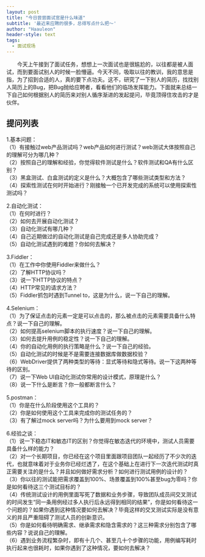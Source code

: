 ```yaml
---
layout: post
title: "今日尝尝面试官是什么味道"
subtitle: '最近来应聘的很多，总得写点什么把～'
author: "Haauleon"
header-style: text
tags:
  - 面试现场
---
```



&emsp;&emsp;今天上午接到了面试任务，想想上一次面试也是很尴尬的，以往都是被人面试，而到要面试别人的时候一脸懵逼。今天不同，吸取以往的教训，我的意思是指，为了招到合适的人，真的要下点功夫。这不，研究了一下别人的简历，找找别人简历上的Bug，把Bug抛给应聘者，看看他们的临场发挥能力。下面就来总结一下自己如何根据别人的简历来对别人循序渐进的发起提问，毕竟顶得住攻击的才是伙伴。           


## 提问列表
1&#46;基本问题：                       
（1）有接触过web产品测试吗？web产品如何进行测试？web测试大体按照自己的理解可分为哪几种？            
（2）按照自己的理解和经验，你觉得软件测试是什么？软件测试和QA有什么区别？                     
（3）黑盒测试、白盒测试的定义是什么？大概包含了哪些测试类型和方法？                                      
（4）探索性测试在何时开始进行？刚接触一个已开发完成的系统可以使用探索性测试吗？               

2&#46;自动化测试：                        
（1）在何时进行？                                   
（2）如何去开展自动化测试？                                      
（3）自动化测试有哪几种？                                          
（4）自己近期做过的自动化测试是自己完成还是多人协助完成？                                          
（5）自动化测试遇到的难题？你如何去解决？                               

3&#46;Fiddler：                                    
（1）在工作中你使用Fiddler来做什么？                                   
（2）了解HTTP协议吗？                                                   
（3）说一下HTTP协议的特点？                                                                         
（4）HTTP常见的请求方法？                                                                                  
（5）Fiddler抓包时遇到Tunnel to，这是为什么，说一下自己的理解。                       

4&#46;Selenium：                                 
（1）为了保证点击的元素一定是可以点击的，那么被点击的元素需要具备什么特点？说一下自己的理解。                             
（2）如何提高selenium脚本的执行速度？说一下自己的理解。                                          
（3）如何去提升用例的稳定性？说一下自己的理解。                                                  
（4）你的自动化用例的执行策略是什么？说一下自己的经验。                                         
（5）自动化测试的时候是不是需要连接数据库做数据校验？                                            
（6）WebDriver提供了两种类型的等待：显式等待和隐式等待。说一下这两种等待的区别。                                 
（7）说一下Web UI自动化测试你常用的设计模式，原理是什么？                                        
（8）说一下什么是断言？你一般都断言什么？                                                        

5&#46;postman：                                  
（1）你是在什么阶段使用这个工具的？                                           
（2）你是如何使用这个工具来完成你的测试任务的？                                       
（3）有了解过mock server吗？为什么要用到mock server？                                    

6&#46;经验之谈：                                   
（1）说一下稳态IT和敏态IT的区别？你觉得在敏态迭代的环境中，测试人员需要具备什么样的能力？                                                                                        
（2）对一个长期项目，你已经在这个项目里面跟项目团队一起经历了不少次的迭代，也就意味着对于业务你已经烂透了，在这个基础上在进行下一次迭代测试时真正需要关注的是什么？并且如何做好需求分析？如何进行测试用例的设计的？                                                                                     
（3）你以往的测试能把需求覆盖到100%、场景覆盖到100%甚至bug为零吗？你是如何看待这三个测试目标的？                                                   
（4）传统测试设计的用例里面写死了数据和业务步骤，导致团队成员间交叉测试的时间发生“同一条用例经过多人执行后永远得到相同的结果”，你是如何看待这一个问题的？如果你遇到这种情况要如何去解决？毕竟这样的交叉测试实际是没有意义的并且严重阻碍了测试人员的创新意识。                                                      
（5）你是如何看待明确需求、继承需求和隐含需求的？这三种需求分别包含了哪些内容？说说自己的理解。                                             
（6）遇到业务流程繁杂时，即有十几个、甚至几十个步骤的功能，用例编写耗时执行起来也很耗时，如果你遇到了这种情况，要如何去解决？                                                  